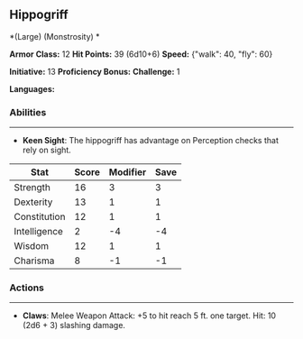 ## Hippogriff
*(Large) (Monstrosity) *

**Armor Class:** 12
**Hit Points:** 39 (6d10+6)
**Speed:** {"walk": 40, "fly": 60}

**Initiative:** 13
**Proficiency Bonus:**
**Challenge:** 1

**Languages:** 

### Abilities
 --- 
- **Keen Sight**: The hippogriff has advantage on Perception checks that rely on sight.



| Stat | Score | Modifier | Save |
| ---- | ---- | ---- | ---- |
| Strength | 16 | 3 | 3 |
| Dexterity | 13 | 1 | 1 |
| Constitution | 12 | 1 | 1 |
| Intelligence | 2 | -4 | -4 |
| Wisdom | 12 | 1 | 1 |
| Charisma | 8 | -1 | -1 |

### Actions
 --- 
- **Claws**: Melee Weapon Attack: +5 to hit  reach 5 ft.  one target. Hit: 10 (2d6 + 3) slashing damage.

